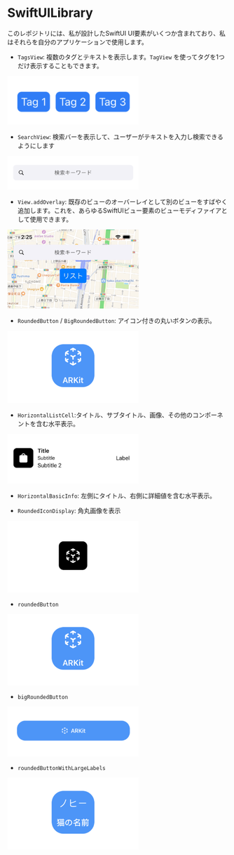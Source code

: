 # SwiftUILibrary

このレポジトリには、私が設計したSwiftUI UI要素がいくつか含まれており、私はそれらを自分のアプリケーションで使用します。

- `TagsView`: 複数のタグとテキストを表示します。`TagView` を使ってタグを1つだけ表示することもできます。

<img width="300" alt="image" src="https://raw.githubusercontent.com/mszmagic/SwiftUILibrary/master/Images/TagsView.png">

- `SearchView`: 検索バーを表示して、ユーザーがテキストを入力し検索できるようにします

<img width="300" alt="image" src="https://raw.githubusercontent.com/mszmagic/SwiftUILibrary/master/Images/SearchTextFieldView.png">

- `View.addOverlay`: 既存のビューのオーバーレイとして別のビューをすばやく追加します。これを、あらゆるSwiftUIビュー要素のビューモディファイアとして使用できます。

<img width="300" alt="image" src="https://raw.githubusercontent.com/mszmagic/SwiftUILibrary/master/Images/overlayExample.jpg">

- `RoundedButton` / `BigRoundedButton`: アイコン付きの丸いボタンの表示。

<img width="300" alt="image" src="https://raw.githubusercontent.com/mszmagic/SwiftUILibrary/master/Images/roundedButton.png">

- `HorizontalListCell`: ​タイトル、サブタイトル、画像、その他のコンポーネントを含む水平表示。

<img width="300" alt="image" src="https://raw.githubusercontent.com/mszmagic/SwiftUILibrary/master/Images/HorizontalListCell.png">

- `HorizontalBasicInfo`: 左側にタイトル、右側に詳細値を含む水平表示。

- `RoundedIconDisplay`: 角丸画像を表示

<img width="300" alt="image" src="https://raw.githubusercontent.com/mszmagic/SwiftUILibrary/master/Images/RoundedIconDisplay.png">

-  `roundedButton`

<img width="300" alt="image" src="https://raw.githubusercontent.com/mszmagic/SwiftUILibrary/master/Images/roundedButton.png">

- `bigRoundedButton`

<img width="300" alt="image" src="https://raw.githubusercontent.com/mszmagic/SwiftUILibrary/master/Images/BigRoundedButton.png">

- `roundedButtonWithLargeLabels`

<img width="300" alt="image" src="https://raw.githubusercontent.com/mszmagic/SwiftUILibrary/master/Images/roundedButtonWithLargeLabels.png">

